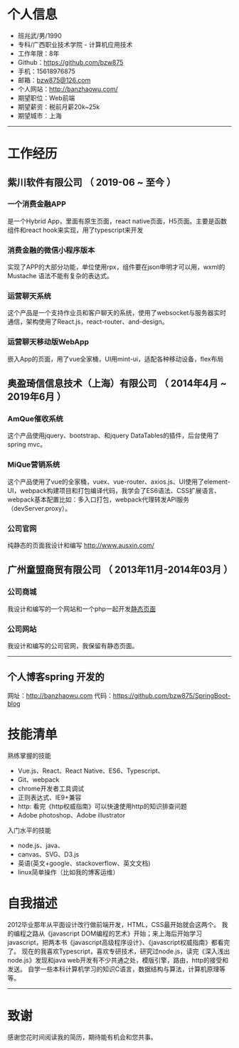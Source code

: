 # 个人信息

 - 班兆武/男/1990 
 - 专科/广西职业技术学院 - 计算机应用技术 
 - 工作年限：8年
 - Github：https://github.com/bzw875
 - 手机：15618976875
 - 邮箱：bzw875@126.com
 - 个人网站：http://banzhaowu.com/
 - 期望职位：Web前端
 - 期望薪资：税前月薪20k~25k
 - 期望城市：上海

---

# 工作经历


## 紫川软件有限公司 （ 2019-06 ~ 至今 ）
### 一个消费金融APP
是一个Hybrid App，里面有原生页面，react native页面，H5页面。主要是函数组件和react hook来实现，用了typescript来开发

### 消费金融的微信小程序版本
实现了APP的大部分功能，单位使用rpx，组件要在json申明才可以用，wxml的Mustache 语法不能有复杂的表达式。

### 运营聊天系统
这个产品是一个支持作业员和客户聊天的系统，使用了websocket与服务器实时通信，架构使用了React.js，react-router、and-design。


### 运营聊天移动版WebApp
嵌入App的页面，用了vue全家桶，UI用mint-ui，适配各种移动设备，flex布局


## 奥盈琦信信息技术（上海）有限公司 （ 2014年4月 ~ 2019年6月 ）

### AmQue催收系统 
这个产品使用jquery、bootstrap、和jquery DataTables的插件，后台使用了spring mvc。

### MiQue营销系统
这个产品使用了vue的全家桶，vuex、vue-router、axios.js、UI使用了element-UI，webpack构建项目和打包编译代码，我学会了ES6语法、CSS扩展语言、webpack基本配置比如：多入口打包，webpack代理转发API服务（devServer.proxy）。


### 公司官网
纯静态的页面我设计和编写 http://www.ausxin.com/

 
## 广州童盟商贸有限公司 （ 2013年11月-2014年03月 ）

### 公司商城  
我设计和编写的一个网站和一个php一起开发[静态页面](http://bzw875.github.io/BearWOW-Mall/)


###  公司网站
我设计和编写的公司官网，我保留有静态页面。


---

## 个人博客spring 开发的
网址：http://banzhaowu.com
代码：https://github.com/bzw875/SpringBoot-blog


# 技能清单

熟练掌握的技能
- Vue.js、React、React Native、ES6、Typescript、
- Git、webpack
- chrome开发者工具调试
- 正则表达式、IE9+兼容
- http: 看完《http权威指南》可以快速使用http的知识排查问题
- Adobe photoshop、Adobe illustrator

入门水平的技能
- node.js、java、
- canvas、SVG、D3.js
- 英语(英文+google、stackoverflow、英文文档)
- linux简单操作（比如我的博客运维）


# 自我描述
2012毕业那年从平面设计改行做前端开发，HTML，CSS最开始就会这两个。 我的编程之路从《javascript DOM编程的艺术》开始；来上海后开始学习javascript，把两本书《javascript高级程序设计》、《javascript权威指南》都看完了。
现在的我喜欢Typescript，喜欢专研技术，研究过node.js，读完《深入浅出node.js》发现和java web开发有不少共通之处，模版引擎，路由，http的接受和发送。 自学一些本科计算机学习的知识C语言，数据结构与算法，计算机原理等等。 


---

# 致谢
感谢您花时间阅读我的简历，期待能有机会和您共事。
